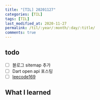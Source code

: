 ```yaml
---
title: "[TIL] 20201127"
categories: [TIL]
tags: [TIL]
last_modified_at: 2020-11-27
permalink: /til/:year/:month/:day/:title/
comments: true
---
```

## todo
- [ ] 블로그 sitemap 추가
- [ ] Dart open api 포스팅
- [ ] [leecode169](https://leetcode.com/problems/majority-element/)

## What I learned
